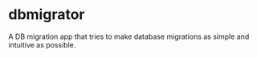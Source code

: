 # dbmigrator

A DB migration app that tries to make database migrations as simple and intuitive as possible.
